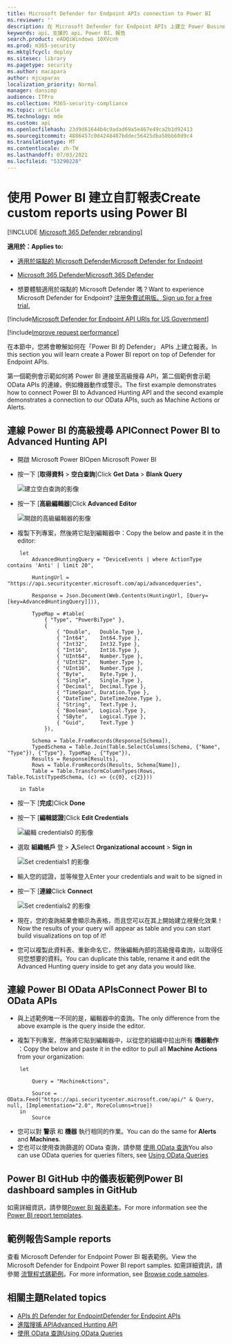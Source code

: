 ```yaml
---
title: Microsoft Defender for Endpoint APIs connection to Power BI
ms.reviewer: ''
description: 在 Microsoft Defender for Endpoint APIs 上建立 Power Business 智慧 (BI) 報告。
keywords: api、支援的 api、Power BI、報告
search.product: eADQiWindows 10XVcnh
ms.prod: m365-security
ms.mktglfcycl: deploy
ms.sitesec: library
ms.pagetype: security
ms.author: macapara
author: mjcaparas
localization_priority: Normal
manager: dansimp
audience: ITPro
ms.collection: M365-security-compliance
ms.topic: article
MS.technology: mde
ms.custom: api
ms.openlocfilehash: 23d9d61644b4c9adad69a5e467e49ca2b1d92413
ms.sourcegitcommit: 4886457c0d4248407bddec56425dba50bb60d9c4
ms.translationtype: MT
ms.contentlocale: zh-TW
ms.lasthandoff: 07/03/2021
ms.locfileid: "53290228"
---
```

# <a name="create-custom-reports-using-power-bi"></a><span data-ttu-id="684b5-104">使用 Power BI 建立自訂報表</span><span class="sxs-lookup"><span data-stu-id="684b5-104">Create custom reports using Power BI</span></span>

[!INCLUDE [Microsoft 365 Defender rebranding](../../includes/microsoft-defender.md)]

<span data-ttu-id="684b5-105">**適用於：**</span><span class="sxs-lookup"><span data-stu-id="684b5-105">**Applies to:**</span></span>
- [<span data-ttu-id="684b5-106">適用於端點的 Microsoft Defender</span><span class="sxs-lookup"><span data-stu-id="684b5-106">Microsoft Defender for Endpoint</span></span>](https://go.microsoft.com/fwlink/p/?linkid=2154037)
- [<span data-ttu-id="684b5-107">Microsoft 365 Defender</span><span class="sxs-lookup"><span data-stu-id="684b5-107">Microsoft 365 Defender</span></span>](https://go.microsoft.com/fwlink/?linkid=2118804)


- <span data-ttu-id="684b5-108">想要體驗適用於端點的 Microsoft Defender 嗎？</span><span class="sxs-lookup"><span data-stu-id="684b5-108">Want to experience Microsoft Defender for Endpoint?</span></span> [<span data-ttu-id="684b5-109">注册免費試用版。</span><span class="sxs-lookup"><span data-stu-id="684b5-109">Sign up for a free trial.</span></span>](https://www.microsoft.com/microsoft-365/windows/microsoft-defender-atp?ocid=docs-wdatp-exposedapis-abovefoldlink)

[!include[Microsoft Defender for Endpoint API URIs for US Government](../../includes/microsoft-defender-api-usgov.md)]

[!include[Improve request performance](../../includes/improve-request-performance.md)]

<span data-ttu-id="684b5-110">在本節中，您將會瞭解如何在「Power BI 的 Defender」 APIs 上建立報表。</span><span class="sxs-lookup"><span data-stu-id="684b5-110">In this section you will learn create a Power BI report on top of Defender for Endpoint APIs.</span></span>

<span data-ttu-id="684b5-111">第一個範例會示範如何將 Power BI 連接至高級搜尋 API，第二個範例會示範 OData APIs 的連線，例如機器動作或警示。</span><span class="sxs-lookup"><span data-stu-id="684b5-111">The first example demonstrates how to connect Power BI to Advanced Hunting API and the second example demonstrates a connection to our OData APIs, such as Machine Actions or Alerts.</span></span>

## <a name="connect-power-bi-to-advanced-hunting-api"></a><span data-ttu-id="684b5-112">連線 Power BI 的高級搜尋 API</span><span class="sxs-lookup"><span data-stu-id="684b5-112">Connect Power BI to Advanced Hunting API</span></span>

- <span data-ttu-id="684b5-113">開啟 Microsoft Power BI</span><span class="sxs-lookup"><span data-stu-id="684b5-113">Open Microsoft Power BI</span></span>

- <span data-ttu-id="684b5-114">按一下 [**取得資料**  >  **空白查詢**]</span><span class="sxs-lookup"><span data-stu-id="684b5-114">Click **Get Data** > **Blank Query**</span></span>

  ![建立空白查詢的影像](images/power-bi-create-blank-query.png)

- <span data-ttu-id="684b5-116">按一下 [**高級編輯器**]</span><span class="sxs-lookup"><span data-stu-id="684b5-116">Click **Advanced Editor**</span></span>

  ![開啟的高級編輯器的影像](images/power-bi-open-advanced-editor.png)

- <span data-ttu-id="684b5-118">複製下列專案，然後將它貼到編輯器中：</span><span class="sxs-lookup"><span data-stu-id="684b5-118">Copy the below and paste it in the editor:</span></span>

```
    let
        AdvancedHuntingQuery = "DeviceEvents | where ActionType contains 'Anti' | limit 20",

        HuntingUrl = "https://api.securitycenter.microsoft.com/api/advancedqueries",

        Response = Json.Document(Web.Contents(HuntingUrl, [Query=[key=AdvancedHuntingQuery]])),

        TypeMap = #table(
            { "Type", "PowerBiType" },
            {
                { "Double",   Double.Type },
                { "Int64",    Int64.Type },
                { "Int32",    Int32.Type },
                { "Int16",    Int16.Type },
                { "UInt64",   Number.Type },
                { "UInt32",   Number.Type },
                { "UInt16",   Number.Type },
                { "Byte",     Byte.Type },
                { "Single",   Single.Type },
                { "Decimal",  Decimal.Type },
                { "TimeSpan", Duration.Type },
                { "DateTime", DateTimeZone.Type },
                { "String",   Text.Type },
                { "Boolean",  Logical.Type },
                { "SByte",    Logical.Type },
                { "Guid",     Text.Type }
            }),

        Schema = Table.FromRecords(Response[Schema]),
        TypedSchema = Table.Join(Table.SelectColumns(Schema, {"Name", "Type"}), {"Type"}, TypeMap , {"Type"}),
        Results = Response[Results],
        Rows = Table.FromRecords(Results, Schema[Name]),
        Table = Table.TransformColumnTypes(Rows, Table.ToList(TypedSchema, (c) => {c{0}, c{2}}))

    in Table
```

- <span data-ttu-id="684b5-119">按一下 [**完成**]</span><span class="sxs-lookup"><span data-stu-id="684b5-119">Click **Done**</span></span>

- <span data-ttu-id="684b5-120">按一下 [**編輯認證**]</span><span class="sxs-lookup"><span data-stu-id="684b5-120">Click **Edit Credentials**</span></span>

    ![編輯 credentials0 的影像](images/power-bi-edit-credentials.png)

- <span data-ttu-id="684b5-122">選取 **組織帳戶** 登  >  **入**</span><span class="sxs-lookup"><span data-stu-id="684b5-122">Select **Organizational account** > **Sign in**</span></span>

    ![Set credentials1 的影像](images/power-bi-set-credentials-organizational.png)

- <span data-ttu-id="684b5-124">輸入您的認證，並等候登入</span><span class="sxs-lookup"><span data-stu-id="684b5-124">Enter your credentials and wait to be signed in</span></span>

- <span data-ttu-id="684b5-125">按一下 [**連線**</span><span class="sxs-lookup"><span data-stu-id="684b5-125">Click **Connect**</span></span>

    ![Set credentials2 的影像](images/power-bi-set-credentials-organizational-cont.png)

- <span data-ttu-id="684b5-127">現在，您的查詢結果會顯示為表格，而且您可以在其上開始建立視覺化效果！</span><span class="sxs-lookup"><span data-stu-id="684b5-127">Now the results of your query will appear as table and you can start build visualizations on top of it!</span></span>

- <span data-ttu-id="684b5-128">您可以複製此資料表、重新命名它，然後編輯內部的高級搜尋查詢，以取得任何您想要的資料。</span><span class="sxs-lookup"><span data-stu-id="684b5-128">You can duplicate this table, rename it and edit the Advanced Hunting query inside to get any data you would like.</span></span>

## <a name="connect-power-bi-to-odata-apis"></a><span data-ttu-id="684b5-129">連線 Power BI OData APIs</span><span class="sxs-lookup"><span data-stu-id="684b5-129">Connect Power BI to OData APIs</span></span>

- <span data-ttu-id="684b5-130">與上述範例唯一不同的是，編輯器中的查詢。</span><span class="sxs-lookup"><span data-stu-id="684b5-130">The only difference from the above example is the query inside the editor.</span></span>

- <span data-ttu-id="684b5-131">複製下列專案，然後將它貼到編輯器中，以從您的組織中拉出所有 **機器動作** ：</span><span class="sxs-lookup"><span data-stu-id="684b5-131">Copy the below and paste it in the editor to pull all **Machine Actions** from your organization:</span></span>

```
    let

        Query = "MachineActions",

        Source = OData.Feed("https://api.securitycenter.microsoft.com/api/" & Query, null, [Implementation="2.0", MoreColumns=true])
    in
        Source
```

- <span data-ttu-id="684b5-132">您可以對 **警示** 和 **機器** 執行相同的作業。</span><span class="sxs-lookup"><span data-stu-id="684b5-132">You can do the same for **Alerts** and **Machines**.</span></span>
- <span data-ttu-id="684b5-133">您也可以使用查詢篩選的 OData 查詢，請參閱 [使用 OData 查詢](exposed-apis-odata-samples.md)</span><span class="sxs-lookup"><span data-stu-id="684b5-133">You also can use OData queries for queries filters, see [Using OData Queries](exposed-apis-odata-samples.md)</span></span>

## <a name="power-bi-dashboard-samples-in-github"></a><span data-ttu-id="684b5-134">Power BI GitHub 中的儀表板範例</span><span class="sxs-lookup"><span data-stu-id="684b5-134">Power BI dashboard samples in GitHub</span></span>

<span data-ttu-id="684b5-135">如需詳細資訊，請參閱[Power BI 報表範本](https://github.com/microsoft/MicrosoftDefenderATP-PowerBI)。</span><span class="sxs-lookup"><span data-stu-id="684b5-135">For more information see the [Power BI report templates](https://github.com/microsoft/MicrosoftDefenderATP-PowerBI).</span></span>

## <a name="sample-reports"></a><span data-ttu-id="684b5-136">範例報告</span><span class="sxs-lookup"><span data-stu-id="684b5-136">Sample reports</span></span>

<span data-ttu-id="684b5-137">查看 Microsoft Defender for Endpoint Power BI 報表範例。</span><span class="sxs-lookup"><span data-stu-id="684b5-137">View the Microsoft Defender for Endpoint Power BI report samples.</span></span> <span data-ttu-id="684b5-138">如需詳細資訊，請參閱 [流覽程式碼範例](/samples/browse/?products=mdatp)。</span><span class="sxs-lookup"><span data-stu-id="684b5-138">For more information, see [Browse code samples](/samples/browse/?products=mdatp).</span></span>

## <a name="related-topics"></a><span data-ttu-id="684b5-139">相關主題</span><span class="sxs-lookup"><span data-stu-id="684b5-139">Related topics</span></span>

- [<span data-ttu-id="684b5-140">APIs 的 Defender for Endpoint</span><span class="sxs-lookup"><span data-stu-id="684b5-140">Defender for Endpoint APIs</span></span>](apis-intro.md)
- [<span data-ttu-id="684b5-141">進階搜捕 API</span><span class="sxs-lookup"><span data-stu-id="684b5-141">Advanced Hunting API</span></span>](run-advanced-query-api.md)
- [<span data-ttu-id="684b5-142">使用 OData 查詢</span><span class="sxs-lookup"><span data-stu-id="684b5-142">Using OData Queries</span></span>](exposed-apis-odata-samples.md)
